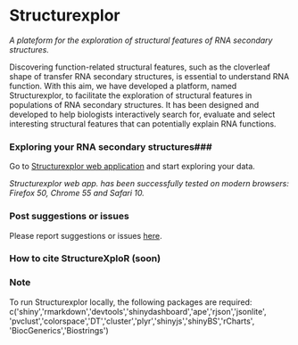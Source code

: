 # Structurexplor #

*A plateform for the exploration of structural features of RNA secondary structures.*

Discovering function-related structural features, such as the cloverleaf shape of transfer RNA secondary structures, is essential to understand RNA function. With this aim, we have developed a platform, named Structurexplor, to facilitate the exploration of structural features in populations of RNA secondary structures. It has been designed and developed to help biologists interactively search for, evaluate and select interesting structural features that can potentially explain RNA functions.

### Exploring your RNA secondary structures###

Go to [Structurexplor web application](http://structurexplor.dinf.usherbrooke.ca) and start exploring your data. 

*Structurexplor web app. has been successfully tested on modern browsers: Firefox 50, Chrome 55 and Safari 10.* 


### Post suggestions or issues
Please report suggestions or issues [here](https://github.com/jpsglouzon/structurexplor/issues).

### How to cite StructureXploR (soon)


### Note

To run Structurexplor locally, the following packages are required:  c('shiny','rmarkdown','devtools','shinydashboard','ape','rjson','jsonlite',
'pvclust','colorspace','DT','cluster','plyr','shinyjs','shinyBS','rCharts', 
'BiocGenerics','Biostrings')
 
